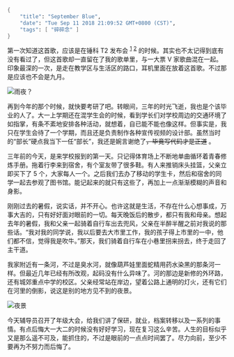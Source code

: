 ```meta
{
    "title": "September Blue",
    "date": "Tue Sep 11 2018 21:09:52 GMT+0800 (CST)",
    "tags": [ "碎碎念" ]
}
```

<melody-player><audio src="https://rocka.me/static/audio/1153079.mp3" data-lrc="https://rocka.me/static/audio/1153079.lrc.en.txt" data-sub-lrc="https://rocka.me/static/audio/1153079.lrc.zh.txt"></audio></melody-player>

第一次知道这首歌，应该是在锤科 T2 发布会 <sup>[1][1]</sup> <sup>[2][2]</sup> 的时候。其实也不太记得到底有没有看过了，但这首歌却一直留在了我的歌单里，与一大票 V 家歌曲混在一起。印象最深的一次，是走在教学区与生活区的路口，耳机里面在放着这首歌。不过那是应该也不会是九月。

![雨夜？](https://rocka.me/static/img/IMG_20161221_204010.jpg)

再到今年的那个时候，就快要考研了吧。转眼间，三年的时光飞逝，我也是个该毕业的人了。大一上学期还在混学生会的时候，看到学长们对学校周边的交通环境了如指掌，有条不紊地安排各种活动，就想着，自已能不能也像这样。但事实是，我只在学生会待了一个学期，而且还是负责制作各种宣传视频的设计部。虽然当时的“部长”硬点我当下一任“部长”，我还是婉言谢绝了~~，毕竟写代码才是正道~~ 。

三年前的今天，是来学校报到的第一天。只记得体育场上不断地单曲循环着青春修炼手册。拖着行李来到宿舍，有个室友带了很多鞋。有人来推销床头挂篮，父亲立即买下了 5 个，大家每人一个。之后我们去办了移动的学生卡，然后和宿舍的同学一起去参观了图书馆。能记起来的就只有这些了，再加上一点渐渐模糊的声音和身影。

刚刚过去的暑假，说实话，并不开心。也许这就是生活，不存在什么心想事成，万事大吉的，只有好好面对眼前的一切。每天晚饭后的散步，都只有我和母亲。想起去年的暑假，我和父亲一起骑着自行车出去兜风，父亲在半醉半醒之前对我说的那些话。“我对我的同学说，我以后要去大市里工作，我的孩子得上市里的一中，他们都不信，觉得我是吹牛。”那天，我们骑着自行车在小巷里拐来拐去，终于走回了主干道。

我家附近有一条河，不过是臭水河，就像葫芦娃里面蛇精用药水染黑的那条河一样。但最近几年已经有所改观，起码没有什么异味了。河的那边是新修的外环路，还有城郊重点中学的校区。父亲经常站在岸边，望着公路上通明的灯火，还有它们在河里的倒影，说这是别的地方见不到的夜景。

![夜景](https://rocka.me/static/img/IMG_20170208_202507.jpg)

今天辅导员召开了年级大会，给我们讲了保研，就业，档案转移以及一系列的事情。有点后悔大一大二的时候没有好好学习，现在复习这么辛苦。人生的目标似乎又是那么遥不可及，能抓住的，不过是眼前的一点点时间罢了。尽力向前，至少不要再为不努力而后悔了。

[1]: https://www.huxiu.com/article/135611.html
[2]: https://www.pingwest.com/a/64730
